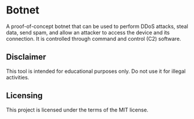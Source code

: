 # Botnet
A proof-of-concept botnet that can be used to perform DDoS attacks, steal data, send spam, and allow an attacker to access the device and its connection. It is controlled through command and control (C2) software.

## Disclaimer
This tool is intended for educational purposes only. Do not use it for illegal activities.

## Licensing
This project is licensed under the terms of the MIT license.
